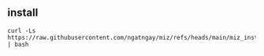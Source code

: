 ## install

```
curl -Ls https://raw.githubusercontent.com/ngatngay/miz/refs/heads/main/miz_install.sh | bash
```
